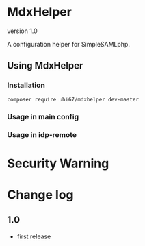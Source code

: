 MdxHelper
=========

version 1.0

A configuration helper for SimpleSAMLphp.


Using MdxHelper
---------------

### Installation

`composer require uhi67/mdxhelper dev-master`

### Usage in main config

### Usage in idp-remote


Security Warning
================



Change log
==========

## 1.0

- first release
